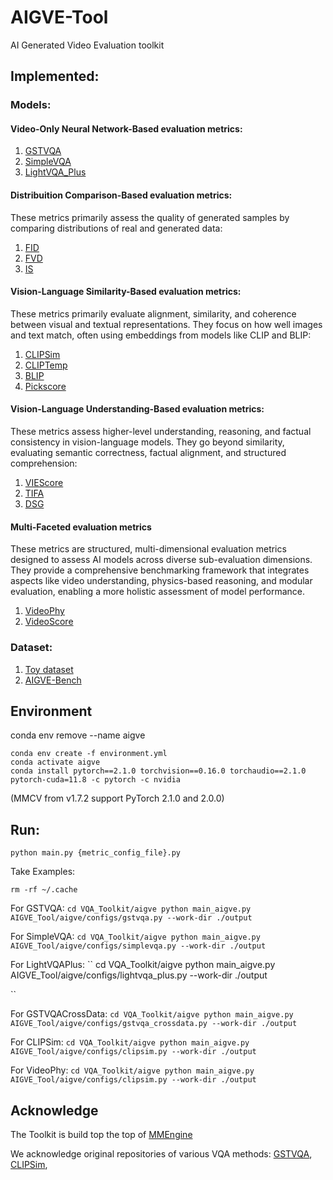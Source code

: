# AIGVE-Tool
AI Generated Video Evaluation toolkit


## Implemented:

### Models:
#### Video-Only Neural Network-Based evaluation metrics:
1. [GSTVQA](.aigve/configs/gstvqa.py) 
2. [SimpleVQA](.aigve/configs/simplevqa.py) 
3. [LightVQA_Plus](.aigve/configs/lightvqa_plus.py)


#### Distribuition Comparison-Based evaluation metrics:
These metrics primarily assess the quality of generated samples by comparing distributions of real and generated data:
1. [FID](.aigve/configs/fid.py)
2. [FVD](.aigve/configs/fvd.py)
3. [IS](.aigve/configs/is_score.py)

#### Vision-Language Similarity-Based evaluation metrics:
These metrics primarily evaluate alignment, similarity, and coherence between visual and textual representations. They focus on how well images and text match, often using embeddings from models like CLIP and BLIP:
1. [CLIPSim](.aigve/configs/clipsim.py) 
2. [CLIPTemp](.aigve/configs/cliptemp.py) 
3. [BLIP](.aigve/configs/blipsim.py)
4. [Pickscore](.aigve/configs/pickscore.py)

#### Vision-Language Understanding-Based evaluation metrics:
These metrics assess higher-level understanding, reasoning, and factual consistency in vision-language models. They go beyond similarity, evaluating semantic correctness, factual alignment, and structured comprehension:
1. [VIEScore](.aigve/configs/viescore.py) 
2. [TIFA](.aigve/configs/tifa.py)
3. [DSG](.aigve/configs/dsg.py)


#### Multi-Faceted evaluation metrics
These metrics are structured, multi-dimensional evaluation metrics designed to assess AI models across diverse sub-evaluation dimensions. They provide a comprehensive benchmarking framework that integrates aspects like video understanding, physics-based reasoning, and modular evaluation, enabling a more holistic assessment of model performance.
1. [VideoPhy](.aigve/configs/videophy.py)
2. [VideoScore](.aigve/configs/viescore.py)

### Dataset:
1. [Toy dataset](.aigve/data/toy) 
2. [AIGVE-Bench](.aigve/data/AIGVE_Bench_Toy)



## Environment

conda env remove --name aigve
```
conda env create -f environment.yml
conda activate aigve
conda install pytorch==2.1.0 torchvision==0.16.0 torchaudio==2.1.0 pytorch-cuda=11.8 -c pytorch -c nvidia
```
(MMCV from v1.7.2 support PyTorch 2.1.0 and 2.0.0)

## Run:
``
python main.py {metric_config_file}.py
``

Take Examples:

```
rm -rf ~/.cache
```

For GSTVQA:
``
cd VQA_Toolkit/aigve
python main_aigve.py AIGVE_Tool/aigve/configs/gstvqa.py --work-dir ./output
``

For SimpleVQA:
``
cd VQA_Toolkit/aigve
python main_aigve.py AIGVE_Tool/aigve/configs/simplevqa.py --work-dir ./output
``

For LightVQAPlus:
``
cd VQA_Toolkit/aigve
python main_aigve.py AIGVE_Tool/aigve/configs/lightvqa_plus.py --work-dir ./output

``

For GSTVQACrossData:
``
cd VQA_Toolkit/aigve
python main_aigve.py AIGVE_Tool/aigve/configs/gstvqa_crossdata.py --work-dir ./output
``

For CLIPSim:
``
cd VQA_Toolkit/aigve
python main_aigve.py AIGVE_Tool/aigve/configs/clipsim.py --work-dir ./output
``

For VideoPhy:
``
cd VQA_Toolkit/aigve
python main_aigve.py AIGVE_Tool/aigve/configs/clipsim.py --work-dir ./output
``


## Acknowledge

The Toolkit is build top the top of [MMEngine](https://github.com/open-mmlab/mmengine)

We acknowledge original repositories of various VQA methods:
[GSTVQA](https://github.com/Baoliang93/GSTVQA),
[CLIPSim](https://github.com/zhengxu-1997/),
<!-- [ModularBVQA](https://github.com/winwinwenwen77/ModularBVQA), -->
<!-- [StarVQA](https://github.com/GZHU-DVL/StarVQA) -->